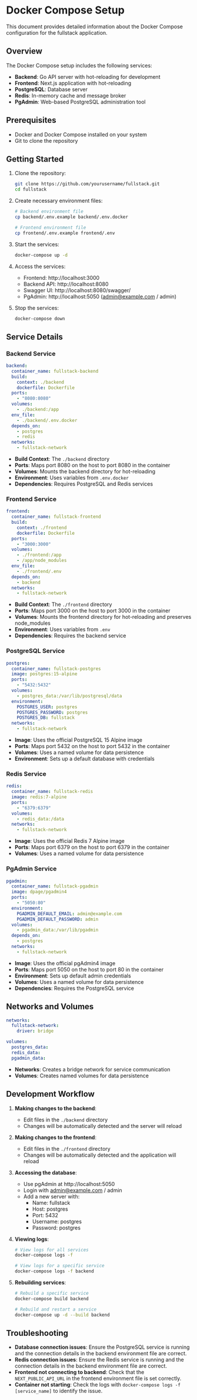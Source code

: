 # Docker Compose Setup

This document provides detailed information about the Docker Compose configuration for the fullstack application.

## Overview

The Docker Compose setup includes the following services:

- **Backend**: Go API server with hot-reloading for development
- **Frontend**: Next.js application with hot-reloading
- **PostgreSQL**: Database server
- **Redis**: In-memory cache and message broker
- **PgAdmin**: Web-based PostgreSQL administration tool

## Prerequisites

- Docker and Docker Compose installed on your system
- Git to clone the repository

## Getting Started

1. Clone the repository:
   ```bash
   git clone https://github.com/yourusername/fullstack.git
   cd fullstack
   ```

2. Create necessary environment files:
   ```bash
   # Backend environment file
   cp backend/.env.example backend/.env.docker
   
   # Frontend environment file
   cp frontend/.env.example frontend/.env
   ```

3. Start the services:
   ```bash
   docker-compose up -d
   ```

4. Access the services:
   - Frontend: http://localhost:3000
   - Backend API: http://localhost:8080
   - Swagger UI: http://localhost:8080/swagger/
   - PgAdmin: http://localhost:5050 (admin@example.com / admin)

5. Stop the services:
   ```bash
   docker-compose down
   ```

## Service Details

### Backend Service

```yaml
backend:
  container_name: fullstack-backend
  build:
    context: ./backend
    dockerfile: Dockerfile
  ports:
    - "8080:8080"
  volumes:
    - ./backend:/app
  env_file:
    - ./backend/.env.docker
  depends_on:
    - postgres
    - redis
  networks:
    - fullstack-network
```

- **Build Context**: The `./backend` directory
- **Ports**: Maps port 8080 on the host to port 8080 in the container
- **Volumes**: Mounts the backend directory for hot-reloading
- **Environment**: Uses variables from `.env.docker`
- **Dependencies**: Requires PostgreSQL and Redis services

### Frontend Service

```yaml
frontend:
  container_name: fullstack-frontend
  build:
    context: ./frontend
    dockerfile: Dockerfile
  ports:
    - "3000:3000"
  volumes:
    - ./frontend:/app
    - /app/node_modules
  env_file:
    - ./frontend/.env
  depends_on:
    - backend
  networks:
    - fullstack-network
```

- **Build Context**: The `./frontend` directory
- **Ports**: Maps port 3000 on the host to port 3000 in the container
- **Volumes**: Mounts the frontend directory for hot-reloading and preserves node_modules
- **Environment**: Uses variables from `.env`
- **Dependencies**: Requires the backend service

### PostgreSQL Service

```yaml
postgres:
  container_name: fullstack-postgres
  image: postgres:15-alpine
  ports:
    - "5432:5432"
  volumes:
    - postgres_data:/var/lib/postgresql/data
  environment:
    POSTGRES_USER: postgres
    POSTGRES_PASSWORD: postgres
    POSTGRES_DB: fullstack
  networks:
    - fullstack-network
```

- **Image**: Uses the official PostgreSQL 15 Alpine image
- **Ports**: Maps port 5432 on the host to port 5432 in the container
- **Volumes**: Uses a named volume for data persistence
- **Environment**: Sets up a default database with credentials

### Redis Service

```yaml
redis:
  container_name: fullstack-redis
  image: redis:7-alpine
  ports:
    - "6379:6379"
  volumes:
    - redis_data:/data
  networks:
    - fullstack-network
```

- **Image**: Uses the official Redis 7 Alpine image
- **Ports**: Maps port 6379 on the host to port 6379 in the container
- **Volumes**: Uses a named volume for data persistence

### PgAdmin Service

```yaml
pgadmin:
  container_name: fullstack-pgadmin
  image: dpage/pgadmin4
  ports:
    - "5050:80"
  environment:
    PGADMIN_DEFAULT_EMAIL: admin@example.com
    PGADMIN_DEFAULT_PASSWORD: admin
  volumes:
    - pgadmin_data:/var/lib/pgadmin
  depends_on:
    - postgres
  networks:
    - fullstack-network
```

- **Image**: Uses the official pgAdmin4 image
- **Ports**: Maps port 5050 on the host to port 80 in the container
- **Environment**: Sets up default admin credentials
- **Volumes**: Uses a named volume for data persistence
- **Dependencies**: Requires the PostgreSQL service

## Networks and Volumes

```yaml
networks:
  fullstack-network:
    driver: bridge

volumes:
  postgres_data:
  redis_data:
  pgadmin_data:
```

- **Networks**: Creates a bridge network for service communication
- **Volumes**: Creates named volumes for data persistence

## Development Workflow

1. **Making changes to the backend**:
   - Edit files in the `./backend` directory
   - Changes will be automatically detected and the server will reload

2. **Making changes to the frontend**:
   - Edit files in the `./frontend` directory
   - Changes will be automatically detected and the application will reload

3. **Accessing the database**:
   - Use pgAdmin at http://localhost:5050
   - Login with admin@example.com / admin
   - Add a new server with:
     - Name: fullstack
     - Host: postgres
     - Port: 5432
     - Username: postgres
     - Password: postgres

4. **Viewing logs**:
   ```bash
   # View logs for all services
   docker-compose logs -f
   
   # View logs for a specific service
   docker-compose logs -f backend
   ```

5. **Rebuilding services**:
   ```bash
   # Rebuild a specific service
   docker-compose build backend
   
   # Rebuild and restart a service
   docker-compose up -d --build backend
   ```

## Troubleshooting

- **Database connection issues**: Ensure the PostgreSQL service is running and the connection details in the backend environment file are correct.
- **Redis connection issues**: Ensure the Redis service is running and the connection details in the backend environment file are correct.
- **Frontend not connecting to backend**: Check that the `NEXT_PUBLIC_API_URL` in the frontend environment file is set correctly.
- **Container not starting**: Check the logs with `docker-compose logs -f [service_name]` to identify the issue. 